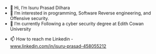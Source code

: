 - 👋 Hi, I’m Isuru Prasad Dilhara
- 👀 I’m interested in programming, Software Reverse engineering, and Offensive security.
- 🌱 I’m currently Following a cyber security degree at Edith Cowan University
<!--- 💞️ I’m looking to collaborate on ...--->
- 📫 How to reach me Linkedin -  
www.linkedin.com/in/isuru-prasad-458055212
<!---
isuruprasaddilhara/isuruprasaddilhara is a ✨ special ✨ repository because its `README.md` (this file) appears on your GitHub profile.
You can click the Preview link to take a look at your changes.
--->
